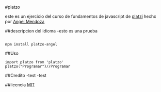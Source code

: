 #platzo

este es un ejercicio del curso de fundamentos de javascript de [platzi](https://platzi.com) hecho por [Angel Mendoza](https://twitter.com/mendozaangel003)

##descripcion del idioma
-esto es una prueba

##
```
npm install platzo-angel
```

##Uso
```
import platzo from 'platzo'
platzo("Programar")//Programar
```

##Credito
-test
-test

##licencia
[MIT](https://opensource.org/licenses/MIT)
